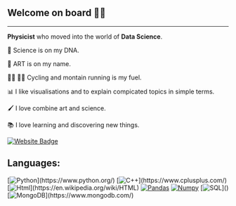 
## Welcome on board 👩‍🔬
--------
**Physicist** who moved into the world of **Data Science**.

🔬 Science is on my DNA.

🎨 ART is on my name.

🚴‍♀️ 🏃‍♀️ Cycling and montain running is my fuel.

📊 I like visualisations and to explain compicated topics in simple terms.

🖌 I love combine art and science.

📚 I love learning and discovering new things.

<!-- 🗺️ I can do without traveling and discovering new places and cultures.-->

<!--
> :warning: **Warning:** Do not push the big red button.

> :memo: **Note:** Sunrises are beautiful.

> :bulb: **Tip:** Remember to appreciate the little things in life.
> 🚵
> 👩‍🔬
> 🌍
> 📚 I love reading
<p> -->
[![Website Badge](https://img.shields.io/badge/Visit%20My%20Website-teal)](https://odartsi.github.io/)

<!--
![snake gif](https://github.com/odartsi/odartsi/blob/output/github-contribution-grid-snake.svg)-->

## Languages:

[![Python](https://img.shields.io/badge/python-blue.svg?)](https://www.python.org/)
[![C++](https://img.shields.io/badge/C%2B%2B-red.svg?)](https://www.cplusplus.com/)
[![Html](https://img.shields.io/badge/html-green.svg?)](https://en.wikipedia.org/wiki/HTML)
[![Pandas](https://img.shields.io/badge/pandas-yellow.svg)](https://pandas.pydata.org/)
[![Numpy](https://img.shields.io/badge/numpy-teal.svg)](https://numpy.org/)
[![SQL](https://img.shields.io/badge/SQL-purple.svg?)]()
[![MongoDB](https://img.shields.io/badge/NoSQL-darkgreen.svg?)](https://www.mongodb.com/)



